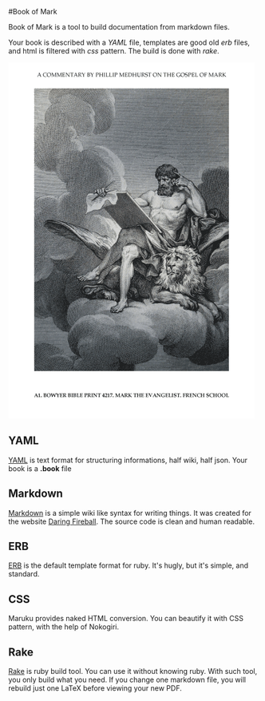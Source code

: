 #Book of Mark

Book of Mark is a tool to build documentation from markdown files.

Your book is described with a *YAML* file, templates are good old *erb* files,
and html is filtered with *css* pattern. The build is done with *rake*.

![Mark the Evangelist](Mark_the_Evangelist.png "Engraving of Mark the Evangelist")

## YAML

[YAML](http://yaml.org/) is text format for structuring informations, half wiki, half json.
Your book is a **.book** file

## Markdown

[Markdown](http://daringfireball.net/projects/markdown/syntax) is a simple wiki like syntax for writing things.
It was created for the website [Daring Fireball](http://daringfireball.net/).
The source code is clean and human readable.

## ERB

[ERB](http://www.ruby-doc.org/stdlib/libdoc/erb/rdoc/) is the default template format for ruby.
It's hugly, but it's simple, and standard.

## CSS

Maruku provides naked HTML conversion. You can beautify it with CSS pattern, with the help of Nokogiri.

## Rake

[Rake](http://rake.rubyforge.org/) is ruby build tool. You can use it without knowing ruby.
With such tool, you only build what you need.
If you change one markdown file, you will rebuild just one LaTeX before viewing your new PDF.